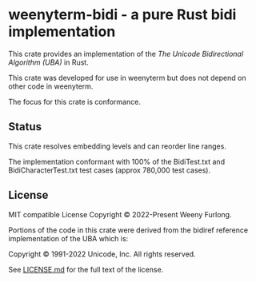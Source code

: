# weenyterm-bidi - a pure Rust bidi implementation

This crate provides an implementation of the *The Unicode Bidirectional
Algorithm (UBA)* in Rust.

This crate was developed for use in weenyterm but does not depend on
other code in weenyterm.

The focus for this crate is conformance.

## Status

This crate resolves embedding levels and can reorder line ranges.

The implementation conformant with 100% of the BidiTest.txt and
BidiCharacterTest.txt test cases (approx 780,000 test cases).

## License

MIT compatible License
Copyright © 2022-Present Weeny Furlong.

Portions of the code in this crate were derived from the bidiref reference
implementation of the UBA which is:

Copyright © 1991-2022 Unicode, Inc. All rights reserved.

See [LICENSE.md](LICENSE.md) for the full text of the license.

